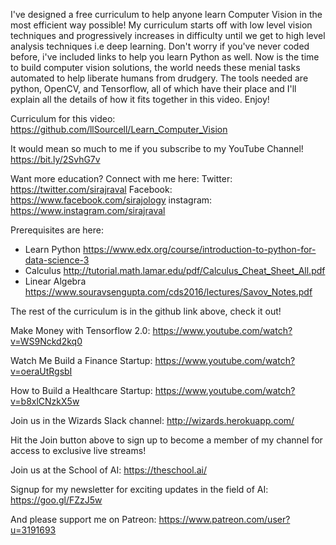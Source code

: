 I've designed a free curriculum to help anyone learn Computer Vision in the most efficient way possible! My curriculum starts off with low level vision techniques and progressively increases in difficulty until we get to high level analysis techniques i.e deep learning. Don't worry if you've never coded before, i've included links to help you learn Python as well. Now is the time to build computer vision solutions, the world needs these menial tasks automated to help liberate humans from drudgery. The tools needed are python, OpenCV, and Tensorflow, all of which have their place and I'll explain all the details of how it fits together in this video. Enjoy!

Curriculum for this video:
https://github.com/llSourcell/Learn_Computer_Vision

It would mean so much to me if you subscribe to my YouTube Channel! https://bit.ly/2SvhG7v

Want more education? Connect with me here:
Twitter: https://twitter.com/sirajraval
Facebook: https://www.facebook.com/sirajology
instagram: https://www.instagram.com/sirajraval

Prerequisites are here: 

- Learn Python 
https://www.edx.org/course/introduction-to-python-for-data-science-3
- Calculus http://tutorial.math.lamar.edu/pdf/Calculus_Cheat_Sheet_All.pdf
- Linear Algebra https://www.souravsengupta.com/cds2016/lectures/Savov_Notes.pdf

The rest of the curriculum is in the github link above, check it out! 

Make Money with Tensorflow 2.0:
https://www.youtube.com/watch?v=WS9Nckd2kq0

Watch Me Build a Finance Startup: 
https://www.youtube.com/watch?v=oeraUtRgsbI

How to Build a Healthcare Startup:
https://www.youtube.com/watch?v=b8xlCNzkX5w

Join us in the Wizards Slack channel:
http://wizards.herokuapp.com/

Hit the Join button above to sign up to become a member of my channel for access to exclusive live streams!

Join us at the School of AI:
https://theschool.ai/

Signup for my newsletter for exciting updates in the field of AI:
https://goo.gl/FZzJ5w

And please support me on Patreon:
https://www.patreon.com/user?u=3191693